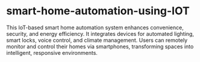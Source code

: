 # smart-home-automation-using-IOT
This IoT-based smart home automation system enhances convenience, security, and energy efficiency. It integrates devices for automated lighting, smart locks, voice control, and climate management. Users can remotely monitor and control their homes via smartphones, transforming spaces into intelligent, responsive environments.
